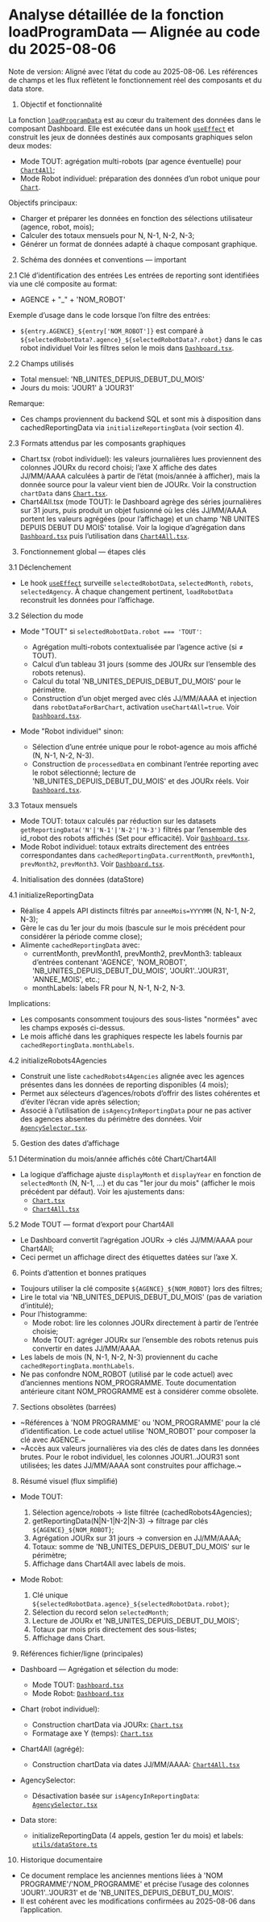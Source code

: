 # Analyse détaillée de la fonction loadProgramData — Alignée au code du 2025-08-06

Note de version: Aligné avec l’état du code au 2025-08-06. Les références de champs et les flux reflètent le fonctionnement réel des composants et du data store.

1. Objectif et fonctionnalité

La fonction [`loadProgramData`](components/Dashboard.tsx:238) est au cœur du traitement des données dans le composant Dashboard. Elle est exécutée dans un hook [`useEffect`](components/Dashboard.tsx:158) et construit les jeux de données destinés aux composants graphiques selon deux modes:
- Mode TOUT: agrégation multi-robots (par agence éventuelle) pour [`Chart4All`](components/Chart4All.tsx:60);
- Mode Robot individuel: préparation des données d’un robot unique pour [`Chart`](components/Chart.tsx:51).

Objectifs principaux:
- Charger et préparer les données en fonction des sélections utilisateur (agence, robot, mois);
- Calculer des totaux mensuels pour N, N-1, N-2, N-3;
- Générer un format de données adapté à chaque composant graphique.

2. Schéma des données et conventions — important

2.1 Clé d’identification des entrées
Les entrées de reporting sont identifiées via une clé composite au format:
- AGENCE + "_" + 'NOM_ROBOT'

Exemple d’usage dans le code lorsque l’on filtre des entrées:
- `${entry.AGENCE}_${entry['NOM_ROBOT']}` est comparé à `${selectedRobotData?.agence}_${selectedRobotData?.robot}` dans le cas robot individuel
  Voir les filtres selon le mois dans [`Dashboard.tsx`](components/Dashboard.tsx:356-395).

2.2 Champs utilisés
- Total mensuel: 'NB_UNITES_DEPUIS_DEBUT_DU_MOIS'
- Jours du mois: 'JOUR1' à 'JOUR31'

Remarque:
- Ces champs proviennent du backend SQL et sont mis à disposition dans cachedReportingData via `initializeReportingData` (voir section 4).

2.3 Formats attendus par les composants graphiques
- Chart.tsx (robot individuel): les valeurs journalières lues proviennent des colonnes JOURx du record choisi; l’axe X affiche des dates JJ/MM/AAAA calculées à partir de l’état (mois/année à afficher), mais la donnée source pour la valeur vient bien de JOURx. Voir la construction `chartData` dans [`Chart.tsx`](components/Chart.tsx:93).
- Chart4All.tsx (mode TOUT): le Dashboard agrège des séries journalières sur 31 jours, puis produit un objet fusionné où les clés JJ/MM/AAAA portent les valeurs agrégées (pour l’affichage) et un champ 'NB UNITES DEPUIS DEBUT DU MOIS' totalisé. Voir la logique d’agrégation dans [`Dashboard.tsx`](components/Dashboard.tsx:256-346) puis l’utilisation dans [`Chart4All.tsx`](components/Chart4All.tsx:153-172).

3. Fonctionnement global — étapes clés

3.1 Déclenchement
- Le hook [`useEffect`](components/Dashboard.tsx:158) surveille `selectedRobotData`, `selectedMonth`, `robots`, `selectedAgency`. À chaque changement pertinent, `loadRobotData` reconstruit les données pour l’affichage.

3.2 Sélection du mode
- Mode "TOUT" si `selectedRobotData.robot === 'TOUT'`:
  - Agrégation multi-robots contextualisée par l’agence active (si ≠ TOUT).
  - Calcul d’un tableau 31 jours (somme des JOURx sur l’ensemble des robots retenus).
  - Calcul du total 'NB_UNITES_DEPUIS_DEBUT_DU_MOIS' pour le périmètre.
  - Construction d’un objet merged avec clés JJ/MM/AAAA et injection dans `robotDataForBarChart`, activation `useChart4All=true`. Voir [`Dashboard.tsx`](components/Dashboard.tsx:256-346).

- Mode "Robot individuel" sinon:
  - Sélection d’une entrée unique pour le robot-agence au mois affiché (N, N-1, N-2, N-3).
  - Construction de `processedData` en combinant l’entrée reporting avec le robot sélectionné; lecture de 'NB_UNITES_DEPUIS_DEBUT_DU_MOIS' et des JOURx réels. Voir [`Dashboard.tsx`](components/Dashboard.tsx:349-401).

3.3 Totaux mensuels
- Mode TOUT: totaux calculés par réduction sur les datasets `getReportingData('N'|'N-1'|'N-2'|'N-3')` filtrés par l’ensemble des id_robot des robots affichés (Set pour efficacité). Voir [`Dashboard.tsx`](components/Dashboard.tsx:326-346).
- Mode Robot individuel: totaux extraits directement des entrées correspondantes dans `cachedReportingData.currentMonth`, `prevMonth1`, `prevMonth2`, `prevMonth3`. Voir [`Dashboard.tsx`](components/Dashboard.tsx:388-401).

4. Initialisation des données (dataStore)

4.1 initializeReportingData
- Réalise 4 appels API distincts filtrés par `anneeMois=YYYYMM` (N, N-1, N-2, N-3);
- Gère le cas du 1er jour du mois (bascule sur le mois précédent pour considérer la période comme close);
- Alimente `cachedReportingData` avec:
  - currentMonth, prevMonth1, prevMonth2, prevMonth3: tableaux d’entrées contenant 'AGENCE', 'NOM_ROBOT', 'NB_UNITES_DEPUIS_DEBUT_DU_MOIS', 'JOUR1'..'JOUR31', 'ANNEE_MOIS', etc.;
  - monthLabels: labels FR pour N, N-1, N-2, N-3.

Implications:
- Les composants consomment toujours des sous-listes "normées" avec les champs exposés ci-dessus.
- Le mois affiché dans les graphiques respecte les labels fournis par `cachedReportingData.monthLabels`.

4.2 initializeRobots4Agencies
- Construit une liste `cachedRobots4Agencies` alignée avec les agences présentes dans les données de reporting disponibles (4 mois);
- Permet aux sélecteurs d’agences/robots d’offrir des listes cohérentes et d’éviter l’écran vide après sélection;
- Associé à l’utilisation de `isAgencyInReportingData` pour ne pas activer des agences absentes du périmètre des données. Voir [`AgencySelector.tsx`](components/AgencySelector.tsx:35-45).

5. Gestion des dates d’affichage

5.1 Détermination du mois/année affichés côté Chart/Chart4All
- La logique d’affichage ajuste `displayMonth` et `displayYear` en fonction de `selectedMonth` (N, N-1, …) et du cas "1er jour du mois" (afficher le mois précédent par défaut). Voir les ajustements dans:
  - [`Chart.tsx`](components/Chart.tsx:70-91)
  - [`Chart4All.tsx`](components/Chart4All.tsx:126-148)

5.2 Mode TOUT — format d’export pour Chart4All
- Le Dashboard convertit l’agrégation JOURx → clés JJ/MM/AAAA pour Chart4All;
- Ceci permet un affichage direct des étiquettes datées sur l’axe X.

6. Points d’attention et bonnes pratiques

- Toujours utiliser la clé composite `${AGENCE}_${NOM_ROBOT}` lors des filtres;
- Lire le total via 'NB_UNITES_DEPUIS_DEBUT_DU_MOIS' (pas de variation d’intitulé);
- Pour l’histogramme:
  - Mode robot: lire les colonnes JOURx directement à partir de l’entrée choisie;
  - Mode TOUT: agréger JOURx sur l’ensemble des robots retenus puis convertir en dates JJ/MM/AAAA.
- Les labels de mois (N, N-1, N-2, N-3) proviennent du cache `cachedReportingData.monthLabels`.
- Ne pas confondre NOM_ROBOT (utilisé par le code actuel) avec d’anciennes mentions NOM_PROGRAMME. Toute documentation antérieure citant NOM_PROGRAMME est à considérer comme obsolète.

7. Sections obsolètes (barrées)

- ~Références à 'NOM PROGRAMME' ou 'NOM_PROGRAMME' pour la clé d’identification. Le code actuel utilise 'NOM_ROBOT' pour composer la clé avec AGENCE.~
- ~Accès aux valeurs journalières via des clés de dates dans les données brutes. Pour le robot individuel, les colonnes JOUR1..JOUR31 sont utilisées; les dates JJ/MM/AAAA sont construites pour affichage.~

8. Résumé visuel (flux simplifié)

- Mode TOUT:
  1) Sélection agence/robots → liste filtrée (cachedRobots4Agencies);
  2) getReportingData(N|N-1|N-2|N-3) → filtrage par clés `${AGENCE}_${NOM_ROBOT}`;
  3) Agrégation JOURx sur 31 jours → conversion en JJ/MM/AAAA;
  4) Totaux: somme de 'NB_UNITES_DEPUIS_DEBUT_DU_MOIS' sur le périmètre;
  5) Affichage dans Chart4All avec labels de mois.

- Mode Robot:
  1) Clé unique `${selectedRobotData.agence}_${selectedRobotData.robot}`;
  2) Sélection du record selon `selectedMonth`;
  3) Lecture de JOURx et 'NB_UNITES_DEPUIS_DEBUT_DU_MOIS';
  4) Totaux par mois pris directement des sous-listes;
  5) Affichage dans Chart.

9. Références fichier/ligne (principales)

- Dashboard — Agrégation et sélection du mode:
  - Mode TOUT: [`Dashboard.tsx`](components/Dashboard.tsx:256-346)
  - Mode Robot: [`Dashboard.tsx`](components/Dashboard.tsx:349-401)

- Chart (robot individuel):
  - Construction chartData via JOURx: [`Chart.tsx`](components/Chart.tsx:93)
  - Formatage axe Y (temps): [`Chart.tsx`](components/Chart.tsx:151-156)

- Chart4All (agrégé):
  - Construction chartData via dates JJ/MM/AAAA: [`Chart4All.tsx`](components/Chart4All.tsx:153-172)

- AgencySelector:
  - Désactivation basée sur `isAgencyInReportingData`: [`AgencySelector.tsx`](components/AgencySelector.tsx:35-45)

- Data store:
  - initializeReportingData (4 appels, gestion 1er du mois) et labels: [`utils/dataStore.ts`](utils/dataStore.ts:1)

10. Historique documentaire

- Ce document remplace les anciennes mentions liées à 'NOM PROGRAMME'/'NOM_PROGRAMME' et précise l’usage des colonnes 'JOUR1'..'JOUR31' et de 'NB_UNITES_DEPUIS_DEBUT_DU_MOIS'.
- Il est cohérent avec les modifications confirmées au 2025-08-06 dans l’application.
